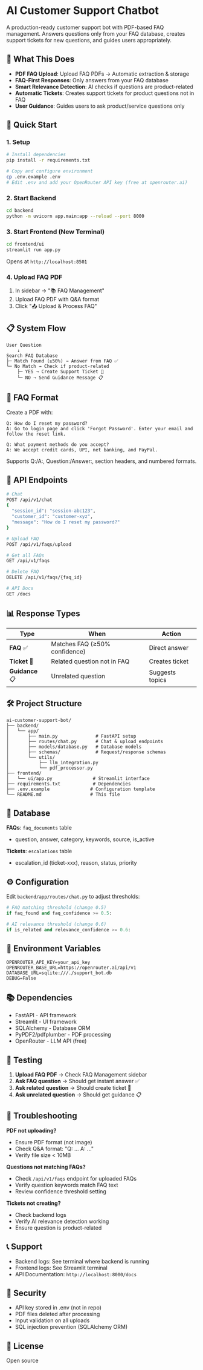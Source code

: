 # AI Customer Support Chatbot

A production-ready customer support bot with PDF-based FAQ management. Answers questions only from your FAQ database, creates support tickets for new questions, and guides users appropriately.

## 🎯 What This Does

- **PDF FAQ Upload**: Upload FAQ PDFs → Automatic extraction & storage
- **FAQ-First Responses**: Only answers from your FAQ database
- **Smart Relevance Detection**: AI checks if questions are product-related
- **Automatic Tickets**: Creates support tickets for product questions not in FAQ
- **User Guidance**: Guides users to ask product/service questions only

## 🚀 Quick Start

### 1. Setup

```bash
# Install dependencies
pip install -r requirements.txt

# Copy and configure environment
cp .env.example .env
# Edit .env and add your OpenRouter API key (free at openrouter.ai)
```

### 2. Start Backend

```bash
cd backend
python -m uvicorn app.main:app --reload --port 8000
```

### 3. Start Frontend (New Terminal)

```bash
cd frontend/ui
streamlit run app.py
```

Opens at `http://localhost:8501`

### 4. Upload FAQ PDF

1. In sidebar → "📚 FAQ Management"
2. Upload FAQ PDF with Q&A format
3. Click "📤 Upload & Process FAQ"

## 📋 System Flow

```
User Question
    ↓
Search FAQ Database
├─ Match Found (≥50%) → Answer from FAQ ✅
└─ No Match → Check if product-related
    ├─ YES → Create Support Ticket 🎫
    └─ NO → Send Guidance Message 📋
```

## 📄 FAQ Format

Create a PDF with:

```
Q: How do I reset my password?
A: Go to login page and click 'Forgot Password'. Enter your email and follow the reset link.

Q: What payment methods do you accept?
A: We accept credit cards, UPI, net banking, and PayPal.
```

Supports Q:/A:, Question:/Answer:, section headers, and numbered formats.

## 🔌 API Endpoints

```bash
# Chat
POST /api/v1/chat
{
  "session_id": "session-abc123",
  "customer_id": "customer-xyz",
  "message": "How do I reset my password?"
}

# Upload FAQ
POST /api/v1/faqs/upload

# Get all FAQs
GET /api/v1/faqs

# Delete FAQ
DELETE /api/v1/faqs/{faq_id}

# API Docs
GET /docs
```

## 📊 Response Types

| Type | When | Action |
|------|------|--------|
| **FAQ** ✅ | Matches FAQ (≥50% confidence) | Direct answer |
| **Ticket** 🎫 | Related question not in FAQ | Creates ticket |
| **Guidance** 📋 | Unrelated question | Suggests topics |

## 🛠️ Project Structure

```
ai-customer-support-bot/
├── backend/
│   └── app/
│       ├── main.py              # FastAPI setup
│       ├── routes/chat.py       # Chat & upload endpoints
│       ├── models/database.py   # Database models
│       ├── schemas/             # Request/response schemas
│       └── utils/
│           ├── llm_integration.py
│           └── pdf_processor.py
├── frontend/
│   └── ui/app.py               # Streamlit interface
├── requirements.txt            # Dependencies
├── .env.example               # Configuration template
└── README.md                  # This file
```

## 💾 Database

**FAQs**: `faq_documents` table
- question, answer, category, keywords, source, is_active

**Tickets**: `escalations` table
- escalation_id (ticket-xxx), reason, status, priority

## ⚙️ Configuration

Edit `backend/app/routes/chat.py` to adjust thresholds:

```python
# FAQ matching threshold (change 0.5)
if faq_found and faq_confidence >= 0.5:

# AI relevance threshold (change 0.6)
if is_related and relevance_confidence >= 0.6:
```

## 🔑 Environment Variables

```
OPENROUTER_API_KEY=your_api_key
OPENROUTER_BASE_URL=https://openrouter.ai/api/v1
DATABASE_URL=sqlite:///./support_bot.db
DEBUG=False
```

## 📚 Dependencies

- FastAPI - API framework
- Streamlit - UI framework
- SQLAlchemy - Database ORM
- PyPDF2/pdfplumber - PDF processing
- OpenRouter - LLM API (free)

## 🧪 Testing

1. **Upload FAQ PDF** → Check FAQ Management sidebar
2. **Ask FAQ question** → Should get instant answer ✅
3. **Ask related question** → Should create ticket 🎫
4. **Ask unrelated question** → Should get guidance 📋

## 🐛 Troubleshooting

**PDF not uploading?**
- Ensure PDF format (not image)
- Check Q&A format: "Q: ... A: ..."
- Verify file size < 10MB

**Questions not matching FAQs?**
- Check `/api/v1/faqs` endpoint for uploaded FAQs
- Verify question keywords match FAQ text
- Review confidence threshold setting

**Tickets not creating?**
- Check backend logs
- Verify AI relevance detection working
- Ensure question is product-related

## 📞 Support

- Backend logs: See terminal where backend is running
- Frontend logs: See Streamlit terminal
- API Documentation: `http://localhost:8000/docs`

## 🔐 Security

- API key stored in .env (not in repo)
- PDF files deleted after processing
- Input validation on all uploads
- SQL injection prevention (SQLAlchemy ORM)

## 📝 License

Open source
